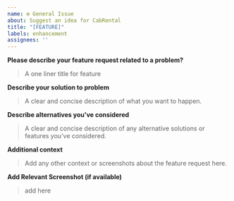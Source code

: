 ```yaml
---
name: ⚙ General Issue
about: Suggest an idea for CabRental
title: "[FEATURE]"
labels: enhancement
assignees: ''
---
```


**Please describe your feature request related to a problem?**
> A one liner title for feature

**Describe your solution to problem**
> A clear and concise description of what you want to happen.

**Describe alternatives you've considered**
> A clear and concise description of any alternative solutions or features you've considered.

**Additional context**
> Add any other context or screenshots about the feature request here.

**Add Relevant Screenshot (if available)**
> add here
